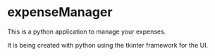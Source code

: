 # expenseManager
This is a python application to manage your expenses. 

It is being created with python using the tkinter framework for the UI.
